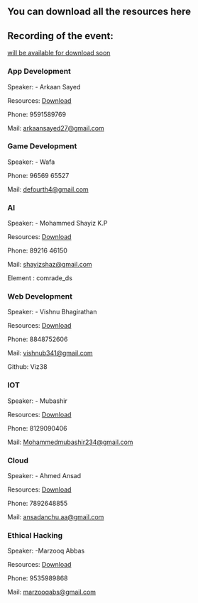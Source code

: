## You can download all the resources here

## Recording of the event: 

[will be available for download soon](//)

### App Development

Speaker: - Arkaan Sayed

Resources: [Download](https://github.com/glugpace/Intro-to-tech/raw/master/appdev.rar)

Phone: 9591589769

Mail: arkaansayed27@gmail.com


### Game Development

Speaker: - Wafa

Phone: 96569 65527

Mail: defourth4@gmail.com


### AI

Speaker: - Mohammed Shayiz K.P

Resources: [Download](https://github.com/glugpace/Intro-to-tech/raw/master/AI.rar)

Phone: 89216 46150

Mail: shayizshaz@gmail.com

Element : comrade_ds


### Web Development

Speaker: - Vishnu Bhagirathan

Resources: [Download](https://github.com/glugpace/Intro-to-tech/raw/master/Web.rar)

Phone: 8848752606

Mail: vishnub341@gmail.com

Github: Viz38


### IOT

Speaker: - Mubashir

Resources: [Download](//)

Phone: 8129090406 

Mail: Mohammedmubashir234@gmail.com


### Cloud

Speaker: - Ahmed Ansad

Resources: [Download](https://github.com/glugpace/Intro-to-tech/raw/master/Cloud.rar)

Phone: 7892648855

Mail: ansadanchu.aa@gmail.com


### Ethical Hacking

Speaker: -Marzooq Abbas

Resources: [Download](https://github.com/glugpace/Intro-to-tech/raw/master/Ethical%20Hacking.rar)

Phone: 9535989868

Mail: marzooqabs@gmail.com
